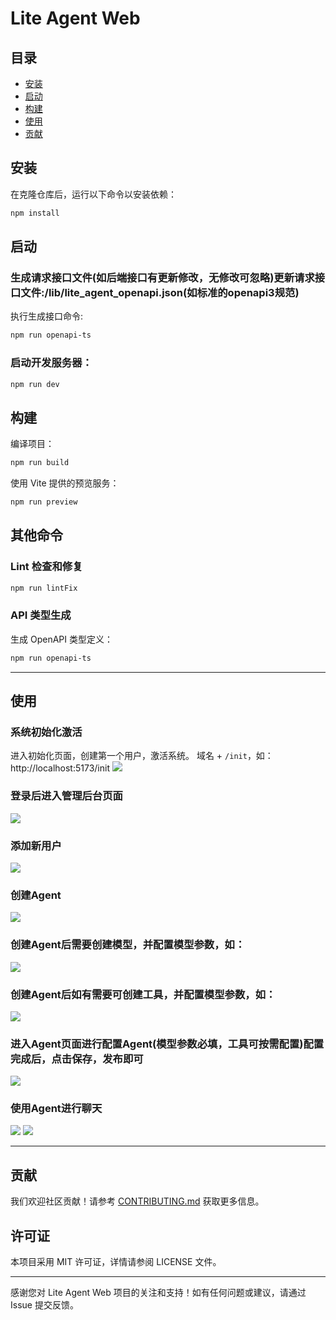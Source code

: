 # Lite Agent Web

## 目录

- [安装](#安装)
- [启动](#启动)
- [构建](#构建)
- [使用](#使用)
- [贡献](#贡献)

## 安装

在克隆仓库后，运行以下命令以安装依赖：

```bash
npm install
```

## 启动

### 生成请求接口文件(如后端接口有更新修改，无修改可忽略)更新请求接口文件:/lib/lite_agent_openapi.json(如标准的openapi3规范)

执行生成接口命令:

```bash
npm run openapi-ts
```

### 启动开发服务器：

```bash
npm run dev
```

## 构建

编译项目：

```bash
npm run build
```

使用 Vite 提供的预览服务：

```bash
npm run preview
```

## 其他命令

### Lint 检查和修复

```bash
npm run lintFix
```

### API 类型生成

生成 OpenAPI 类型定义：

```bash
npm run openapi-ts
```

---

## 使用

### 系统初始化激活

进入初始化页面，创建第一个用户，激活系统。
域名 + `/init`，如：http://localhost:5173/init
![](https://github.com/LiteVar/LiteAgent/tree/master/lite_agent_web/docs/initSuperUser.jpg)

### 登录后进入管理后台页面
![](https://github.com/LiteVar/LiteAgent/tree/master/lite_agent_web/docs/open-admin.png)

### 添加新用户
![](https://github.com/LiteVar/LiteAgent/tree/master/lite_agent_web/docs/add-user.png)

### 创建Agent
![](https://github.com/LiteVar/LiteAgent/tree/master/lite_agent_web/docs/create-agent.png)

### 创建Agent后需要创建模型，并配置模型参数，如：
![](https://github.com/LiteVar/LiteAgent/tree/master/lite_agent_web/docs/create-model.png)

### 创建Agent后如有需要可创建工具，并配置模型参数，如：
![](https://github.com/LiteVar/LiteAgent/tree/master/lite_agent_web/docs/create-tool.png)

### 进入Agent页面进行配置Agent(模型参数必填，工具可按需配置)配置完成后，点击保存，发布即可
![](https://github.com/LiteVar/LiteAgent/tree/master/lite_agent_web/docs/chat-setting.png)

### 使用Agent进行聊天
![](https://github.com/LiteVar/LiteAgent/tree/master/lite_agent_web/docs/open-chat.png)
![](https://github.com/LiteVar/LiteAgent/tree/master/lite_agent_web/docs/chat-page.png)

---

## 贡献

我们欢迎社区贡献！请参考 [CONTRIBUTING.md](./CONTRIBUTING.md) 获取更多信息。

## 许可证

本项目采用 MIT 许可证，详情请参阅 LICENSE 文件。

---

感谢您对 Lite Agent Web 项目的关注和支持！如有任何问题或建议，请通过 Issue 提交反馈。
